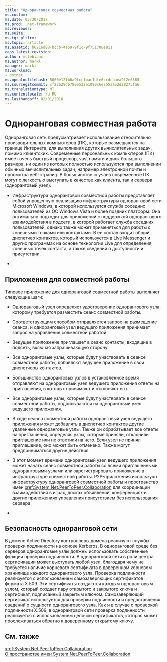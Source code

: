 ```yaml
---
title: "Одноранговая совместная работа"
ms.custom: 
ms.date: 03/30/2017
ms.prod: .net-framework
ms.reviewer: 
ms.suite: 
ms.tgt_pltfrm: 
ms.topic: article
ms.assetid: b6216d88-bccb-4a59-9f1c-9f751708e811
caps.latest.revision: 
author: mcleblanc
ms.author: markl
manager: markl
ms.workload:
- dotnet
ms.openlocfilehash: 5060e12fb6a9fcc1bac1dfe6ccdcbaea9f2e6385
ms.sourcegitcommit: cf22b29db780e532e1090c6e755aa52d28273fa6
ms.translationtype: MT
ms.contentlocale: ru-RU
ms.lasthandoff: 02/01/2018
---
```

# <a name="peer-to-peer-collaboration"></a>Одноранговая совместная работа
Одноранговая сеть предусматривает использование относительно производительных компьютеров (ПК), которые размещаются на границе Интернета, для выполнения других вычислительных задач, помимо клиентских. Современные персональных компьютеров (ПК) имеет очень быстрый процессор, vast памяти и диск большого размера, ни один из которых полностью используются при выполнении обычных вычислительных задач, например электронной почты и просмотра веб-страниц. В большинстве случаев современные ПК могут с легкостью выступать в качестве как клиента, так и сервера (одноранговый узел).  
  
-   Инфраструктура одноранговой совместной работы представляет собой упрощенную реализацию инфраструктуры одноранговой сети Microsoft Windows, в которой используется служба соседних пользователей из ОС Windows Vista и более поздних платформ. Она оптимально подходит для приложений с поддержкой однорангового взаимодействия в подсети, в которой работает служба соседних пользователей, однако также может применяться для работы с конечными точками или контактами. В ее состав входит общий диспетчер контактов, который используется в Live Messenger и других программах на основе технологии Live для определения конечных точек контакта, а также сведений о доступности и присутствии.  
  
-  
  
## <a name="collaboration-applications"></a>Приложения для совместной работы  
 Типовое приложение для одноранговой совместной работы выполняет следующие шаги:  
  
-   Одноранговый узел определяет удостоверение однорангового узла, которому требуется разместить сеанс совместной работы.  
  
-   Соответствующим способом отправляется запрос на размещение сеанса, и одноранговый узел ведущего приложения принимает запрос на управление совместной работой.  
  
-   Ведущее приложение приглашает в сеанс контакты, входящие в подсеть, включая запрашивающую сторону.  
  
-   Все одноранговые узлы, которые будут участвовать в сеансе совместной работы, добавляют ведущее приложение в свои диспетчеры контактов.  
  
-   Большинство одноранговых узлов в установленное время отправляют на одноранговый узел ведущего приложения ответы на приглашения, в которых принимают и отклоняют его.  
  
-   Все одноранговые узлы, которые будут участвовать в сеансе совместной работы, подписываются на одноранговый узел ведущего приложения.  
  
-   В ходе сеанса совместной работы одноранговый узел ведущего приложения может добавлять в диспетчер контактов другие удаленные одноранговые узлы. Также он обрабатывает все ответы на приглашения, определяя узлы, которые приняли, отклонили приглашение или не ответили на него.  Если узел не принял приглашение, оно может быть отменено. Также могут предприниматься другие действия.  
  
-   В этот момент времени одноранговый узел ведущего приложения может начать сеанс совместной работы со всеми приглашенными одноранговыми узлами или зарегистрировать приложение в инфраструктуре совместной работы.  P2P-приложения используют инфраструктуру одноранговой совместной работы и пространство имен <xref:System.Net.PeerToPeer.Collaboration> для координации взаимодействия в играх, досках объявлений, конференциях и других приложениях управления присутствием без использования сервера.  
  
-  
  
## <a name="peer-to-peer-networking-security"></a>Безопасность одноранговой сети  
 В домене Active Directory контроллеры домена реализуют службы проверки подлинности на основе Kerberos. В одноранговой среде без серверов одноранговые узлы должны использовать собственные функции проверки подлинности. В одноранговой сети в роли центра сертификации может выступать любой узел, благодаря чему не требуется наличие корневого сертификата в доверенном корневом хранилище каждого однорангового узла. Проверка подлинности реализуется с использованием самозаверяющих сертификатов формата X.509. Эти сертификаты создаются каждым одноранговым узлом, который создает пару открытого и закрытого ключа и сертификат, подписанный закрытым ключом. Самозаверяющий сертификат используется для проверки подлинности и предоставления сведений о сущности однорангового узла. Как и в случае с проверкой подлинности X.509, в одноранговой сети проверка подлинности реализуется с использованием цепочки сертификатов, которая может прослеживаться обратно к доверенному открытому ключу.  
  
## <a name="see-also"></a>См. также  
 <xref:System.Net.PeerToPeer.Collaboration>  
 [О пространстве имен System.Net.PeerToPeer.Collaboration](../../../docs/framework/network-programming/about-the-system-net-peertopeer-collaboration-namespace.md)
